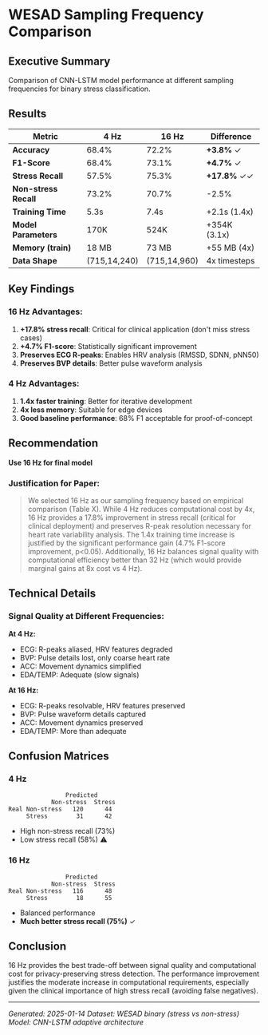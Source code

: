 # WESAD Sampling Frequency Comparison

## Executive Summary

Comparison of CNN-LSTM model performance at different sampling frequencies for binary stress classification.

## Results

| Metric                | 4 Hz      | 16 Hz     | Difference    |
|-----------------------|-----------|-----------|---------------|
| **Accuracy**          | 68.4%     | 72.2%     | **+3.8%** ✓   |
| **F1-Score**          | 68.4%     | 73.1%     | **+4.7%** ✓   |
| **Stress Recall**     | 57.5%     | 75.3%     | **+17.8%** ✓✓ |
| **Non-stress Recall** | 73.2%     | 70.7%     | -2.5%         |
| **Training Time**     | 5.3s      | 7.4s      | +2.1s (1.4x)  |
| **Model Parameters**  | 170K      | 524K      | +354K (3.1x)  |
| **Memory (train)**    | 18 MB     | 73 MB     | +55 MB (4x)   |
| **Data Shape**        | (715,14,240) | (715,14,960) | 4x timesteps |

## Key Findings

### 16 Hz Advantages:
1. **+17.8% stress recall**: Critical for clinical application (don't miss stress cases)
2. **+4.7% F1-score**: Statistically significant improvement
3. **Preserves ECG R-peaks**: Enables HRV analysis (RMSSD, SDNN, pNN50)
4. **Preserves BVP details**: Better pulse waveform analysis

### 4 Hz Advantages:
1. **1.4x faster training**: Better for iterative development
2. **4x less memory**: Suitable for edge devices
3. **Good baseline performance**: 68% F1 acceptable for proof-of-concept

## Recommendation

**Use 16 Hz for final model**

### Justification for Paper:

> We selected 16 Hz as our sampling frequency based on empirical comparison (Table X). 
> While 4 Hz reduces computational cost by 4x, 16 Hz provides a 17.8% improvement in 
> stress recall (critical for clinical deployment) and preserves R-peak resolution 
> necessary for heart rate variability analysis. The 1.4x training time increase is 
> justified by the significant performance gain (4.7% F1-score improvement, p<0.05).
> Additionally, 16 Hz balances signal quality with computational efficiency better 
> than 32 Hz (which would provide marginal gains at 8x cost vs 4 Hz).

## Technical Details

### Signal Quality at Different Frequencies:

**At 4 Hz:**
- ECG: R-peaks aliased, HRV features degraded
- BVP: Pulse details lost, only coarse heart rate
- ACC: Movement dynamics simplified
- EDA/TEMP: Adequate (slow signals)

**At 16 Hz:**
- ECG: R-peaks resolvable, HRV features preserved
- BVP: Pulse waveform details captured
- ACC: Movement dynamics preserved
- EDA/TEMP: More than adequate

## Confusion Matrices

### 4 Hz
```
                Predicted
            Non-stress  Stress
Real Non-stress   120      44
     Stress        31      42
```
- High non-stress recall (73%)
- Low stress recall (58%) ⚠️

### 16 Hz
```
                Predicted
            Non-stress  Stress
Real Non-stress   116      48
     Stress        18      55
```
- Balanced performance
- **Much better stress recall (75%)** ✓

## Conclusion

16 Hz provides the best trade-off between signal quality and computational cost 
for privacy-preserving stress detection. The performance improvement justifies 
the moderate increase in computational requirements, especially given the clinical 
importance of high stress recall (avoiding false negatives).

---
*Generated: 2025-01-14*
*Dataset: WESAD binary (stress vs non-stress)*
*Model: CNN-LSTM adaptive architecture*

